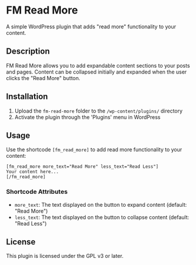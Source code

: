 # FM Read More

A simple WordPress plugin that adds "read more" functionality to your content.

## Description

FM Read More allows you to add expandable content sections to your posts and pages. Content can be collapsed initially and expanded when the user clicks the "Read More" button.

## Installation

1. Upload the `fm-read-more` folder to the `/wp-content/plugins/` directory
2. Activate the plugin through the 'Plugins' menu in WordPress

## Usage

Use the shortcode `[fm_read_more]` to add read more functionality to your content:

```
[fm_read_more more_text="Read More" less_text="Read Less"]
Your content here...
[/fm_read_more]
```

### Shortcode Attributes

- `more_text`: The text displayed on the button to expand content (default: "Read More")
- `less_text`: The text displayed on the button to collapse content (default: "Read Less")

## License

This plugin is licensed under the GPL v3 or later.